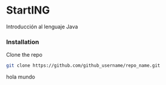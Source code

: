 # StartING
Introducción al lenguaje Java

### Installation
Clone the repo
   ```sh
   git clone https://github.com/github_username/repo_name.git
   ```
hola mundo